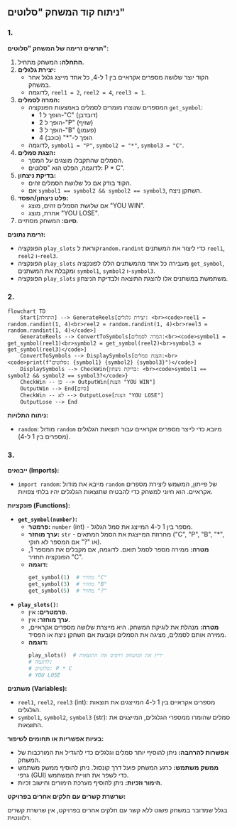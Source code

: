 ## ניתוח קוד המשחק "סלוטים"

### 1. <algorithm>

**תרשים זרימה של המשחק "סלוטים":**

1.  **התחלה:** המשחק מתחיל.
2.  **יצירת גלגלים:**
    *   הקוד יוצר שלושה מספרים אקראיים בין 1 ל-4, כל אחד מייצג גלגל אחר במשחק.
    *   לדוגמה, `reel1 = 2`, `reel2 = 4`, `reel3 = 1`.
3.  **המרה לסמלים:**
    *   המספרים שנוצרו מומרים לסמלים באמצעות הפונקציה `get_symbol`:
        *   1 הופך ל-"C" (דובדבן)
        *   2 הופך ל-"P" (שזיף)
        *   3 הופך ל-"B" (פעמון)
        *   4 הופך ל-"\*" (כוכב)
    *   לדוגמה, `symbol1 = "P"`, `symbol2 = "*"`, `symbol3 = "C"`.
4.  **הצגת סמלים:**
    *   הסמלים שהתקבלו מוצגים על המסך.
    *   לדוגמה, הפלט הוא "סלוטים: P * C".
5.  **בדיקת ניצחון:**
    *   הקוד בודק אם כל שלושת הסמלים זהים.
    *   אם `symbol1 == symbol2 && symbol2 == symbol3`, השחקן ניצח.
6.  **פלט ניצחון/הפסד:**
    *   אם שלושת הסמלים זהים, מוצג "YOU WIN".
    *   אחרת, מוצג "YOU LOSE".
7.  **סיום:** המשחק מסתיים.

**זרימת נתונים:**

*   הפונקציה `play_slots` קוראת ל`random.randint` כדי ליצור את המשתנים `reel1`, `reel2` ו-`reel3`.
*   הפונקציה `play_slots` מעבירה כל אחד מהמשתנים הללו לפונקציה `get_symbol`, ומקבלת את המשתנים `symbol1`, `symbol2` ו-`symbol3`.
*   הפונקציה `play_slots` משתמשת במשתנים אלו להצגת התוצאה ולבדיקת הניצחון.

### 2. <mermaid>

```mermaid
flowchart TD
    Start[התחלה] --> GenerateReels[יצירת גלגלים: <br><code>reel1 = random.randint(1, 4)<br>reel2 = random.randint(1, 4)<br>reel3 = random.randint(1, 4)</code>]
    GenerateReels --> ConvertToSymbols[המרה לסמלים:<br><code>symbol1 = get_symbol(reel1)<br>symbol2 = get_symbol(reel2)<br>symbol3 = get_symbol(reel3)</code>]
    ConvertToSymbols --> DisplaySymbols[הצגת סמלים:<br><code>print(f"סלוטים: {symbol1} {symbol2} {symbol3}")</code>]
    DisplaySymbols --> CheckWin{בדיקת ניצחון: <br><code>symbol1 == symbol2 && symbol2 == symbol3?</code>}
    CheckWin -- כן --> OutputWin[הצגת "YOU WIN"]
    OutputWin --> End[סיום]
    CheckWin -- לא --> OutputLose[הצגת "YOU LOSE"]
    OutputLose --> End
```

**ניתוח התלויות:**

*   `random`: מודול `random` מיובא כדי לייצר מספרים אקראיים עבור תוצאות הגלגלים (מספרים בין 1 ל-4).

### 3. <explanation>

**ייבואים (Imports):**

*   `import random`: מייבא את מודול `random` של פייתון, המשמש ליצירת מספרים אקראיים. הוא חיוני למשחק כדי להבטיח שתוצאות הגלגלים יהיו בלתי צפויות.

**פונקציות (Functions):**

*   **`get_symbol(number)`:**
    *   **פרמטר:** `number` (int) - מספר בין 1 ל-4 המייצג את סמל הגלגל.
    *   **ערך מוחזר:** `str` - מחרוזת המייצגת את הסמל המתאים ("C", "P", "B", "*", או "?" אם המספר לא חוקי).
    *   **מטרה:** ממירה מספר לסמל תואם. לדוגמה, אם מקבלים את המספר 1, הפונקציה תחזיר "C".
    *   **דוגמה:**
        ```python
        get_symbol(1)  # מחזיר "C"
        get_symbol(3)  # מחזיר "B"
        get_symbol(5)  # מחזיר "?"
        ```
*   **`play_slots()`:**
    *   **פרמטרים:** אין.
    *   **ערך מוחזר:** אין.
    *   **מטרה:** מנהלת את לוגיקת המשחק. היא מייצרת שלושה מספרים אקראיים, ממירה אותם לסמלים, מציגה את הסמלים וקובעת אם השחקן ניצח או הפסיד.
    *   **דוגמה:**
        ```python
        play_slots()  # יריץ את המשחק וידפיס את התוצאות
        # לדוגמה:
        # סלוטים: P * C
        # YOU LOSE
        ```

**משתנים (Variables):**

*   `reel1`, `reel2`, `reel3` (int): מספרים אקראיים בין 1 ל-4 המייצגים את תוצאות הגלגלים.
*   `symbol1`, `symbol2`, `symbol3` (str): סמלים שהומרו ממספרי הגלגלים, המייצגים את התוצאות.

**בעיות אפשריות או תחומים לשיפור:**

*   **אפשרות להרחבה:** ניתן להוסיף יותר סמלים וגלגלים כדי להגדיל את המורכבות של המשחק.
*   **ממשק משתמש:** כרגע המשחק פועל דרך קונסול. ניתן להוסיף ממשק משתמש גרפי (GUI) כדי לשפר את חוויית המשתמש.
*   **הימור וזכיות:** ניתן להוסיף מערכת הימורים וחישוב זכיות.

**שרשרת קשרים עם חלקים אחרים בפרויקט:**

בגלל שמדובר במשחק פשוט ללא קשר עם חלקים אחרים בפרויקט, אין שרשרת קשרים רלוונטית.